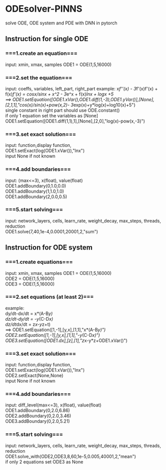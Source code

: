 # ODEsolver-PINNS
solve ODE, ODE system and PDE with DNN in pytorch

## Instruction for single ODE
### ===1.create an equation===
input: xmin, xmax, samples
ODE1 = ODE(1,5,16000)<br>
### ===2.set the equation===
input: coeffs, variables, left_part, right_part
example:
x*f''(x) - 3*f'(x)f'(x) + f(x)*f'(x) = cosx/sinx + x^2 - 3*e^x + f(x)*lnx + logx +5<br>
 ==> ODE1.setEquation([ODE1.xVar(),ODE1.diff(1,-3),ODE1.yVar()],[None],[2,1,1],"cos(x)/sin(x)+pow(x,2)- 3*exp(x)+y*log(x)+log10(x)+5")<br>
single constant in right part should use ODE.constant()<br>
if only 1 equation set the variables as [None]<br>
ODE1.setEquation([ODE1.diff(1,1),1],[None],[2,0],"log(x)-pow(x,-3)")<br>
### ===3.set exact solution===
input: function,display function,<br>
ODE1.setExact(log(ODE1.xVar()),"lnx")<br>
input None if not known<br>
### ===4.add boundaries===
input: (max<=3), x(float), value(float)<br>
ODE1.addBoundary(0,1.0,0.0)<br>
ODE1.addBoundary(1,1.0,1.0)<br>
ODE1.addBoundary(2,0.0,0.5)<br>
### ===5.start solving===
input: network_layers, cells, learn_rate, weight_decay, max_steps, threads, reduction<br>
ODE1.solve(7,40,1e-4,0.0001,20001,2,"sum")<br>

## Instruction for ODE system
### ===1.create equations===
input: xmin, xmax, samples
ODE1 = ODE(1,5,16000)<br>
ODE2 = ODE(1,5,16000)<br>
ODE3 = ODE(1,5,16000)<br>
### ===2.set equations (at least 2)===
example:<br>
         dy/dt-dx/dt = x*(A-B*y)<br>
         dz/dt-dy/dt = -y*(C-D*x)<br>
         dz/dt*dx/dt = z*x-y*z+t)<br>
 ==> ODE1.setEquation([1,-1],[y,x],[1,1],"x*(A-B*y)")<br>
     ODE2.setEquation([1,-1],[y,x],[1,1],"-y*(C-D*x)")<br>
     ODE3.setEquation([ODE1.dx],[z],[1],"z*x-y*z+ODE1.xVar()")<br>
### ===3.set exact solution===
input: function,display function,<br>
ODE1.setExact(log(ODE1.xVar()),"lnx")<br>
ODE2.setExact(None,None)<br>
input None if not known<br>
### ===4.add boundaries===
input: diff_level(max<=3), x(float), value(float)<br>
ODE1.addBoundary(0,2.0,6.86)<br>
ODE2.addBoundary(0,2.0,3.46)<br>
ODE3.addBoundary(0,2.0,5.21)<br>
### ===5.start solving===
input: network_layers, cells, learn_rate, weight_decay, max_steps, threads, reduction<br>
ODE1.solve_with(ODE2,ODE3,8,60,1e-5,0.005,40001,2,"mean")<br>
if only 2 equations set ODE3 as None<br>
